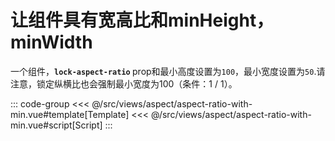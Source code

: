 <aspectRatioWithMin/>

# 让组件具有宽高比和minHeight，minWidth

一个组件，<b>`lock-aspect-ratio` </b> prop和最小高度设置为`100`，最小宽度设置为`50`.请注意，锁定纵横比也会强制最小宽度为100（条件：1 / 1）。

::: code-group
<<< @/src/views/aspect/aspect-ratio-with-min.vue#template[Template]
<<< @/src/views/aspect/aspect-ratio-with-min.vue#script[Script]
:::